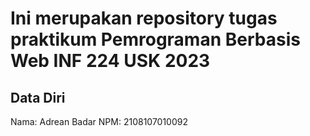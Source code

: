 # Ini merupakan repository tugas praktikum Pemrograman Berbasis Web INF 224 USK 2023
 
## Data Diri
 
Nama: Adrean Badar
NPM: 2108107010092
